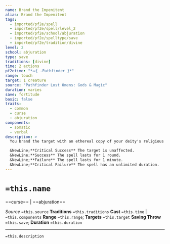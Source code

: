```yaml
---
name: Brand the Impenitent
alias: Brand the Impenitent
tags:
  - imported/pf2e/spell
  - imported/pf2e/spell/level_2
  - imported/pf2e/school/abjuration
  - imported/pf2e/spelltype/save
  - imported/pf2e/tradition/divine
level: 2
school: abjuration
type: save
traditions: [divine]
time: 2 actions
pf2etime: "*⬺{ .Pathfinder }*"
range: touch
target: 1 creature
source: "Pathfinder Lost Omens: Gods & Magic"
duration: varies
save: fortitude
basic: false
traits:
  - common
  - curse
  - abjuration
components:
  - somatic
  - verbal
description: >
  You brand the target with an ethereal copy of your deity's religious symbol. This brand can't be hidden, but it is visible only to followers of your faith, who see it as clearly as a lit torch. Followers of your faith ignore the target's [[Concealed]] condition, if any, and the target gains a -1 status penalty to AC against attacks by followers of your faith. If the target is a follower of your deity in good standing, the spell fails.

  &NewLine;**Critical Success** The target is unaffected.
  &NewLine;**Success** The spell lasts for 1 round.
  &NewLine;**Failure** The spell lasts for 1 minute.
  &NewLine;**Critical Failure** The spell has an unlimited duration.
---
```

# `=this.name`
==curse== | ==abjuration==

*Source* `=this.source`
**Traditions** `=this.traditions`
**Cast** `=this.time` | `=this.components`
**Range** `=this.range`; **Targets** `=this.target`
**Saving Throw** `=this.save`; **Duration** `=this.duration`

***
`=this.description`